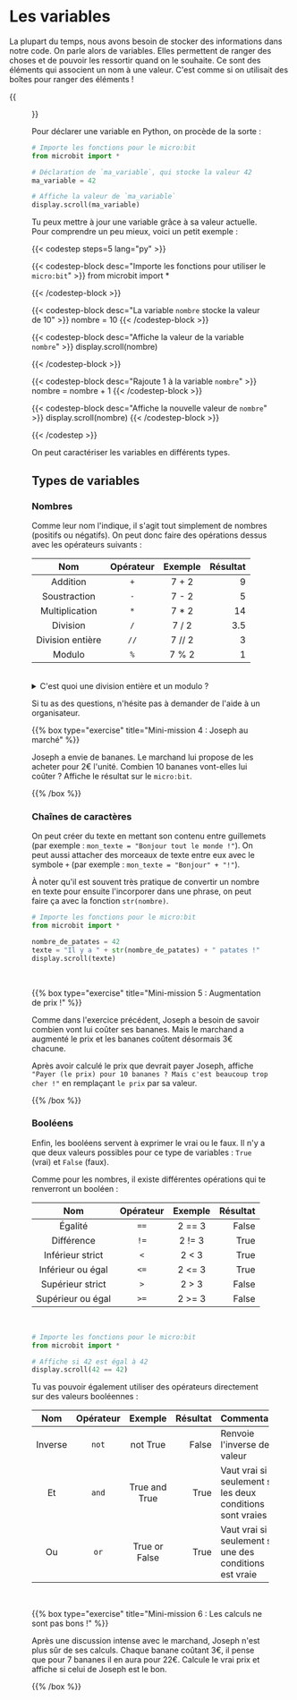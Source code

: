 # Les variables

La plupart du temps, nous avons besoin de stocker des informations dans notre
code. On parle alors de variables. Elles permettent de ranger des choses et de
pouvoir les ressortir quand on le souhaite. Ce sont des éléments qui associent
un nom à une valeur. C'est comme si on utilisait des boîtes pour ranger des
éléments !

{{<figure src="resources/images/variable.png" width=400 alt="Variable en Python" >}}

Pour déclarer une variable en Python, on procède de la sorte :

```python
# Importe les fonctions pour le micro:bit
from microbit import *

# Déclaration de `ma_variable`, qui stocke la valeur 42
ma_variable = 42

# Affiche la valeur de `ma_variable`
display.scroll(ma_variable)
```

Tu peux mettre à jour une variable grâce à sa valeur actuelle. Pour comprendre
un peu mieux, voici un petit exemple :

{{< codestep steps=5 lang="py" >}}

{{< codestep-block desc="Importe les fonctions pour utiliser le `micro:bit`" >}}
from microbit import *
 
{{< /codestep-block >}}

{{< codestep-block desc="La variable `nombre` stocke la valeur de 10" >}}
nombre = 10
{{< /codestep-block >}}

{{< codestep-block desc="Affiche la valeur de la variable `nombre`" >}}
display.scroll(nombre)
 
{{< /codestep-block >}}

{{< codestep-block desc="Rajoute 1 à la variable `nombre`" >}}
nombre = nombre + 1
{{< /codestep-block >}}

{{< codestep-block desc="Affiche la nouvelle valeur de `nombre`" >}}
display.scroll(nombre)
{{< /codestep-block >}}

{{< /codestep >}}

On peut caractériser les variables en différents types.

## Types de variables

### Nombres

Comme leur nom l'indique, il s'agit tout simplement de nombres (positifs ou 
négatifs). On peut donc faire des opérations dessus avec les opérateurs
suivants :

| Nom | Opérateur | Exemple | Résultat |
|:--:|:--:|:--:|--:|
| Addition | `+` | 7 + 2 | 9 |
| Soustraction | `-` | 7 - 2 | 5 |
| Multiplication | `*` | 7 * 2 | 14 |
| Division | `/` | 7 / 2 | 3.5 |
| Division entière | `//` | 7 // 2 | 3 |
| Modulo | `%` | 7 % 2 | 1 |

<br>

<details>
<summary>C'est quoi une division entière et un modulo ?</summary>

Les deux dernières opérations ne te sont peut-être pas familières, et c'est
normal, mais elles ne sont pas compliquées. Elles correspondent aux résultats
de la division euclidienne. Voici un petit exemple :

{{<figure src="resources/images/division.png" height=60% width=60% alt="Liste en Python">}}

- La division entière (`//`) correspond au <font color=#A459D1>
quotient </font>de la division, ici <font color=#A459D1>3</font>.
- Le modulo (`%`) correspondent au <font color=#F266AB>reste </font>de la
division, ici <font color=#F266AB>2</font>. 

Voici un petit mémo qui te permettra de comprendre ces opérations, avec le même
exemple.

```codepython
# Importe les fonctions pour le micro:bit
from microbit import *

a = 17
b = 5

print("Quotient = ")
print(a // b)

print("Reste = ")
print(a % b)
```

{{% box type="info" title="C'est quoi `print()` ?" %}}

La fonction `print()` correspond à la fonction `display.scroll()` que tu as déjà
pu voir avec les `micro:bit`. On l'utilise ici pour afficher quelque chose dans
la console de notre site !

{{% /box %}}

</details>

Si tu as des questions, n'hésite pas à demander de l'aide à un organisateur. 

{{% box type="exercise" title="Mini-mission 4 : Joseph au marché" %}}

Joseph a envie de bananes. Le marchand lui propose de les acheter pour
2€ l'unité. Combien 10 bananes vont-elles lui coûter ? Affiche le résultat sur 
le `micro:bit`.

{{% /box %}}

### Chaînes de caractères

On peut créer du texte en mettant son contenu entre guillemets (par exemple :
`mon_texte = "Bonjour tout le monde !"`). On peut aussi attacher des morceaux de
texte entre eux avec le symbole `+` (par exemple : `mon_texte = "Bonjour" +
"!"`).

À noter qu'il est souvent très pratique de convertir un nombre en texte pour
ensuite l'incorporer dans une phrase, on peut faire ça avec la fonction
`str(nombre)`.

```python
# Importe les fonctions pour le micro:bit
from microbit import *

nombre_de_patates = 42
texte = "Il y a " + str(nombre_de_patates) + " patates !"
display.scroll(texte)
```

<br>

{{% box type="exercise" title="Mini-mission 5 : Augmentation de prix !" %}}

Comme dans l'exercice précédent, Joseph a besoin de savoir combien 
vont lui coûter ses bananes. Mais le marchand a augmenté le prix et les bananes 
coûtent désormais 3€ chacune.

Après avoir calculé le prix que devrait payer Joseph, affiche `"Payer (le prix)
pour 10 bananes ? Mais c'est beaucoup trop cher !"` en remplaçant `le prix` par
sa valeur.

{{% /box %}}

### Booléens

Enfin, les booléens servent à exprimer le vrai ou le faux. Il n'y a que deux
valeurs possibles pour ce type de variables : `True` (vrai) et `False` (faux).

Comme pour les nombres, il existe différentes opérations qui te renverront un
booléen :

| Nom | Opérateur | Exemple | Résultat |
|:--:|:--:|:--:|--:|
| Égalité | `==` | 2 == 3 | False |
| Différence | `!=` | 2 != 3 | True |
| Inférieur strict | `<` | 2 < 3 | True |
| Inférieur ou égal | `<=` | 2 <= 3 | True |
| Supérieur strict | `>` | 2 > 3 | False |
| Supérieur ou égal | `>=` | 2 >= 3 | False |

<br>

```python
# Importe les fonctions pour le micro:bit
from microbit import *

# Affiche si 42 est égal à 42
display.scroll(42 == 42)
```

Tu vas pouvoir également utiliser des opérateurs directement sur des valeurs
booléennes :

| Nom | Opérateur | Exemple | Résultat | Commentaire |
|:--:|:--:|:--:|--:|:--|
| Inverse | `not` | not True | False | Renvoie l'inverse de la valeur |
| Et | `and` | True and True | True | Vaut vrai si et seulement si les deux conditions sont vraies |
| Ou | `or` | True or False | True | Vaut vrai si et seulement si une des conditions est vraie |

<br>

{{% box type="exercise" title="Mini-mission 6 : Les calculs ne sont pas bons !" %}}

Après une discussion intense avec le marchand, Joseph n'est plus sûr
de ses calculs. Chaque banane coûtant 3€, il pense que pour 7 bananes il en aura
pour 22€. Calcule le vrai prix et affiche si celui de Joseph est le bon.

{{% /box %}}

